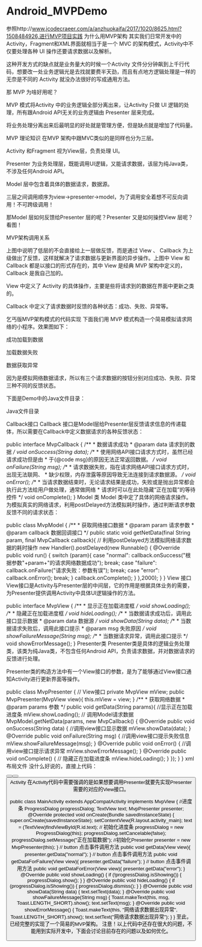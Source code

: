 # Android_MVPDemo
参照http://www.jcodecraeer.com/a/anzhuokaifa/2017/1020/8625.html?1508484926,进行MVP项目实践
为什么用MVP架构
其实我们日常开发中的Activity，Fragment和XML界面就相当于是一个 MVC 的架构模式，Activity中不仅要处理各种 UI 操作还要请求数据以及解析。

这种开发方式的缺点就是业务量大的时候一个Activity 文件分分钟飙到上千行代码，想要改一处业务逻辑光是去找就要费半天劲，而且有点地方逻辑处理是一样的无奈是不同的 Activity 就没办法很好的写成通用方法。

那 MVP 为啥好用呢？

MVP 模式将Activity 中的业务逻辑全部分离出来，让Activity 只做 UI 逻辑的处理，所有跟Android API无关的业务逻辑由 Presenter 层来完成。

将业务处理分离出来后最明显的好处就是管理方便，但是缺点就是增加了代码量。

MVP 理论知识
在MVP 架构中跟MVC类似的是同样也分为三层。

Activity 和Fragment 视为View层，负责处理 UI。

Presenter 为业务处理层，既能调用UI逻辑，又能请求数据，该层为纯Java类，不涉及任何Android API。

Model 层中包含着具体的数据请求，数据源。

三层之间调用顺序为view->presenter->model，为了调用安全着想不可反向调用！不可跨级调用！

那Model 层如何反馈给Presenter 层的呢？Presenter 又是如何操控View 层呢？看图！

MVP架构调用关系

上图中说明了低层的不会直接给上一层做反馈，而是通过 View 、 Callback 为上级做出了反馈，这样就解决了请求数据与更新界面的异步操作。上图中 View 和 Callback 都是以接口的形式存在的，其中 View 是经典 MVP 架构中定义的，Callback 是我自己加的。

View 中定义了 Activity 的具体操作，主要是些将请求到的数据在界面中更新之类的。

Callback 中定义了请求数据时反馈的各种状态：成功、失败、异常等。

乞丐版MVP架构模式的代码实现
下面我们用 MVP 模式构造一个简易模拟请求网络的小程序。效果图如下：

成功加载到数据

加载数据失败

数据获取异常

因为是模拟网络数据请求，所以有三个请求数据的按钮分别对应成功、失败、异常三种不同的反馈状态。

下面是Demo中的Java文件目录：

Java文件目录

Callback接口
Callback 接口是Model层给Presenter层反馈请求信息的传递载体，所以需要在Callback中定义数据请求的各种反馈状态：

public interface MvpCallback {
   /**
     * 数据请求成功
     * @param data 请求到的数据
     */
    void onSuccess(String data);
    /**
     *  使用网络API接口请求方式时，虽然已经请求成功但是由
     *  于{@code msg}的原因无法正常返回数据。
     */
    void onFailure(String msg);
     /**
     * 请求数据失败，指在请求网络API接口请求方式时，出现无法联网、
     * 缺少权限，内存泄露等原因导致无法连接到请求数据源。
     */
    void onError();
    /**
     * 当请求数据结束时，无论请求结果是成功，失败或是抛出异常都会执行此方法给用户做处理，通常做网络
     * 请求时可以在此处隐藏“正在加载”的等待控件
     */
    void onComplete();
}
Model 类
Model 类中定了具体的网络请求操作。为模拟真实的网络请求，利用postDelayed方法模拟耗时操作，通过判断请求参数反馈不同的请求状态：

public class MvpModel {
    /**
     * 获取网络接口数据
     * @param param 请求参数
     * @param callback 数据回调接口
     */
    public static void getNetData(final String param, final MvpCallback callback){
        // 利用postDelayed方法模拟网络请求数据的耗时操作
        new Handler().postDelayed(new Runnable() {
            @Override
            public void run() {
                switch (param){
                    case "normal":
                        callback.onSuccess("根据参数"+param+"的请求网络数据成功");
                        break;
                    case "failure":
                        callback.onFailure("请求失败：参数有误");
                        break;
                    case "error":
                        callback.onError();
                        break;
                }
                callback.onComplete();
            }
        },2000);
    }
}
View 接口
View接口是Activity与Presenter层的中间层，它的作用是根据具体业务的需要，为Presenter提供调用Activity中具体UI逻辑操作的方法。

public interface MvpView {
    /**
     * 显示正在加载进度框
     */
    void showLoading();
    /**
     * 隐藏正在加载进度框
     */
    void hideLoading();
    /**
     * 当数据请求成功后，调用此接口显示数据
     * @param data 数据源
     */
    void showData(String data);
    /**
     * 当数据请求失败后，调用此接口提示
     * @param msg 失败原因
     */
    void showFailureMessage(String msg);
    /**
     * 当数据请求异常，调用此接口提示
     */
    void showErrorMessage();
}
Presenter类
Presenter类是具体的逻辑业务处理类，该类为纯Java类，不包含任何Android API，负责请求数据，并对数据请求的反馈进行处理。

Presenter类的构造方法中有一个View接口的参数，是为了能够通过View接口通知Activity进行更新界面等操作。

public class MvpPresenter {
    // View接口
    private MvpView mView;
    public MvpPresenter(MvpView view){
        this.mView = view;
    }
    /**
     * 获取网络数据
     * @param params 参数
     */
    public void getData(String params){
        //显示正在加载进度条
        mView.showLoading();
        // 调用Model请求数据
        MvpModel.getNetData(params, new MvpCallback() {
            @Override
            public void onSuccess(String data) {
                //调用view接口显示数据
                mView.showData(data);
            }
            @Override
            public void onFailure(String msg) {
                //调用view接口提示失败信息
                mView.showFailureMessage(msg);
            }
            @Override
            public void onError() {
                //调用view接口提示请求异常
                mView.showErrorMessage();
            }
            @Override
            public void onComplete() {
                // 隐藏正在加载进度条
                mView.hideLoading();
            }
        });
    }
}
xml布局文件
没什么好说的，直接上代码：

<?xml version="1.0" encoding="utf-8"?>
<LinearLayout xmlns:android="http://schemas.android.com/apk/res/android"
    xmlns:tools="http://schemas.android.com/tools"
    android:layout_width="match_parent"
    android:layout_height="match_parent"
    android:padding="16dp"
    android:orientation="vertical"
    tools:context="com.jessewu.mvpdemo.MainActivity">
    <TextView
        android:id="@+id/text"
        android:layout_width="match_parent"
        android:layout_height="0dp"
        android:layout_weight="1"
        android:text="点击按钮获取网络数据"/>
    <Button
        android:layout_width="match_parent"
        android:layout_height="wrap_content"
        android:text="获取数据【成功】"
        android:onClick="getData"
        />
    <Button
        android:layout_width="match_parent"
        android:layout_height="wrap_content"
        android:text="获取数据【失败】"
        android:onClick="getDataForFailure"
        />
    <Button
        android:layout_width="match_parent"
        android:layout_height="wrap_content"
        android:text="获取数据【异常】"
        android:onClick="getDataForError"
        />
</LinearLayout>
Activity
在Activity代码中需要强调的是如果想要调用Presenter就要先实现Presenter需要的对应的View接口。

public class MainActivity extends AppCompatActivity implements MvpView  {
    //进度条
    ProgressDialog progressDialog;
    TextView text;
    MvpPresenter presenter;
    @Override
    protected void onCreate(Bundle savedInstanceState) {
        super.onCreate(savedInstanceState);
        setContentView(R.layout.activity_main);
        text = (TextView)findViewById(R.id.text);
        // 初始化进度条
        progressDialog = new ProgressDialog(this);
        progressDialog.setCancelable(false);
        progressDialog.setMessage("正在加载数据");
        //初始化Presenter
        presenter = new MvpPresenter(this);
    }
    // button 点击事件调用方法
    public void getData(View view){
        presenter.getData("normal");
    }
    // button 点击事件调用方法
    public void getDataForFailure(View view){
        presenter.getData("failure");
    }
    // button 点击事件调用方法
    public void getDataForError(View view){
        presenter.getData("error");
    }
    @Override
    public void showLoading() {
        if (!progressDialog.isShowing()) {
            progressDialog.show();
        }
    }
    @Override
    public void hideLoading() {
        if (progressDialog.isShowing()) {
            progressDialog.dismiss();
        }
    }
    @Override
    public void showData(String data) {
        text.setText(data);
    }
    @Override
    public void showFailureMessage(String msg) {
        Toast.makeText(this, msg, Toast.LENGTH_SHORT).show();
        text.setText(msg);
    }
    @Override
    public void showErrorMessage() {
        Toast.makeText(this, "网络请求数据出现异常", Toast.LENGTH_SHORT).show();
        text.setText("网络请求数据出现异常");
    }
}
至此，已经完整的实现了一个简易的MVP架构。
注意！以上代码中还存在很大的问题，不能用到实际开发中，下面会讨论目前存在的问题以及如何优化。
